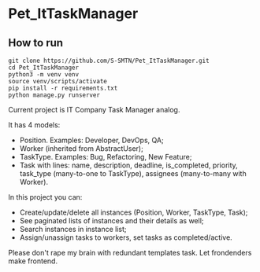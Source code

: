 # Pet_ItTaskManager

## How to run

```
git clone https://github.com/S-SMTN/Pet_ItTaskManager.git
cd Pet_ItTaskManager
python3 -m venv venv
source venv/scripts/activate
pip install -r requirements.txt
python manage.py runserver
```

Current project is IT Company Task Manager analog.

It has 4 models:
- Position. Examples: Developer, DevOps, QA;
- Worker (inherited from AbstractUser);
- TaskType. Examples: Bug, Refactoring, New Feature;
- Task with lines: name, description, deadline, is_completed, priority, task_type (many-to-one to TaskType), assignees (many-to-many with Worker).

In this project you can:
- Create/update/delete all instances (Position, Worker, TaskType, Task);
- See paginated lists of instances and their details as well;
- Search instances in instance list;
- Assign/unassign tasks to workers, set tasks as completed/active.

Please don't rape my brain with redundant templates task. Let frondenders make frontend.
